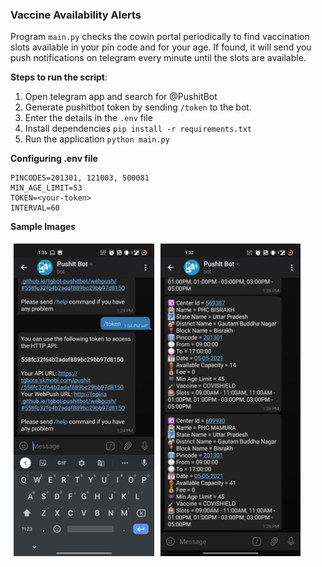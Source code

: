 ### Vaccine Availability Alerts

 Program `main.py` checks the cowin portal periodically to find vaccination slots available in your pin code and for your age. If found, it will send you push notifications on telegram every minute until the slots are available.

**Steps to run the script**:

1. Open telegram app and search for @PushitBot
2. Generate pushitbot token by sending `/token` to the bot.
3. Enter the details in the `.env` file
4. Install dependencies `pip install -r requirements.txt`
5. Run the application `python main.py`

**Configuring .env file**
````
PINCODES=201301, 121003, 500081
MIN_AGE_LIMIT=53
TOKEN=<your-token>
INTERVAL=60
````

**Sample Images**

<html>
    <table>
        <tr>
            <img src="Docs/telegram-token.jpeg" height="500px" style="padding: 5px">
            <img src="Docs/telegram-message.jpeg" height="500px" style="padding: 5px">
        </tr>
    </table>
</html>
